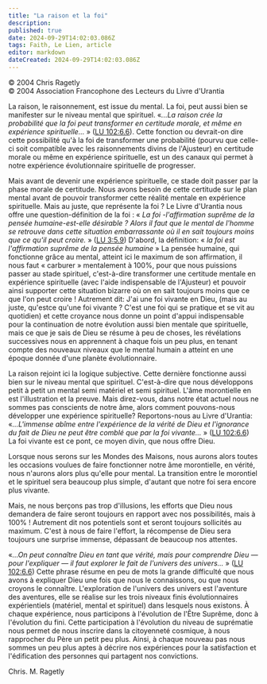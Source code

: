 ```yaml
---
title: "La raison et la foi"
description: 
published: true
date: 2024-09-29T14:02:03.086Z
tags: Faith, Le Lien, article
editor: markdown
dateCreated: 2024-09-29T14:02:03.086Z
---
```


<p class="v-card v-sheet theme--light grey lighten-3 px-2">© 2004 Chris Ragetly<br>© 2004 Association Francophone des Lecteurs du Livre d'Urantia</p>

La raison, le raisonnement, est issue du mental. La foi, peut aussi bien se manifester sur le niveau mental que spirituel. «_...La raison crée la probabilité que la foi peut transformer en certitude morale, et même en expérience spirituelle..._ » ([LU 102:6.6](/fr/The_Urantia_Book/102#p6_6)). Cette fonction ou devrait-on dire cette possibilité qu'à la foi de transformer une probabilité (pourvu que celle-ci soit compatible avec les raisonnements divins de l'Ajusteur) en certitude morale ou même en expérience spirituelle, est un des canaux qui permet à notre expérience évolutionnaire spirituelle de progresser.

Mais avant de devenir une expérience spirituelle, ce stade doit passer par la phase morale de certitude. Nous avons besoin de cette certitude sur le plan mental avant de pouvoir transformer cette réalité mentale en expérience spirituelle. Mais au juste, que représente la foi ? Le Livre d'Urantia nous offre une question-définition de la foi : « _La foi -l'affirmation suprême de la pensée humaine-est-elle désirable ? Alors il faut que le mental de l'homme se retrouve dans cette situation embarrassante où il en sait toujours moins que ce qu'il peut croire._ » ([LU 3:5.9](/fr/The_Urantia_Book/3#p5_9)) D'abord, la définition: « _la foi est l'affirmation suprême de la pensée humaine_ » La pensée humaine, qui fonctionne grâce au mental, atteint ici le maximum de son affirmation, il nous faut « carburer » mentalement à 100%, pour que nous puissions passer au stade spirituel, c'est-à-dire transformer une certitude mentale en expérience spirituelle (avec l'aide indispensable de l'Ajusteur) et pouvoir ainsi supporter cette situation bizarre où on en sait toujours moins que ce que l'on peut croire ! Autrement dit: J'ai une foi vivante en Dieu, (mais au juste, qu'estce qu'une foi vivante ? C'est une foi qui se pratique et se vit au quotidien) et cette croyance nous donne un point d'appui indispensable pour la continuation de notre évolution aussi bien mentale que spirituelle, mais ce que je sais de Dieu se résume à peu de choses, les révélations successives nous en apprennent à chaque fois un peu plus, en tenant compte des nouveaux niveaux que le mental humain a atteint en une époque donnée d'une planète évolutionnaire.

La raison rejoint ici la logique subjective. Cette dernière fonctionne aussi bien sur le niveau mental que spirituel. C'est-à-dire que nous développons petit à petit un mental semi matériel et semi spirituel. L'âme morontielle en est l'illustration et la preuve. Mais direz-vous, dans notre état actuel nous ne sommes pas conscients de notre âme, alors comment pouvons-nous développer une expérience spirituelle? Reportons-nous au Livre d'Urantia: «_...L'immense abîme entre l'expérience de la vérité de Dieu et l'ignorance du fait de Dieu ne peut être comblé que par la foi vivante..._ » ([LU 102:6.6](/fr/The_Urantia_Book/102#p6_6)) La foi vivante est ce pont, ce moyen divin, que nous offre Dieu.

Lorsque nous serons sur les Mondes des Maisons, nous aurons alors toutes les occasions voulues de faire fonctionner notre âme morontielle, en vérité, nous n'aurons alors plus qu'elle pour mental. La transition entre le morontiel et le spirituel sera beaucoup plus simple, d'autant que notre foi sera encore plus vivante.

Mais, ne nous berçons pas trop d'illusions, les efforts que Dieu nous demandera de faire seront toujours en rapport avec nos possibilités, mais à 100% ! Autrement dit nos potentiels sont et seront toujours sollicités au maximum. C'est à nous de faire l'effort, la récompense de Dieu sera toujours une surprise immense, dépassant de beaucoup nos attentes.

«_...On peut connaître Dieu en tant que vérité, mais pour comprendre Dieu — pour l'expliquer — il faut explorer le fait de l'univers des univers..._ » ([LU 102:6.6](/fr/The_Urantia_Book/102#p6_6)) Cette phrase résume en peu de mots la grande difficulté que nous avons à expliquer Dieu une fois que nous le connaissons, ou que nous croyons le connaître. L'exploration de l'univers des univers est l'aventure des aventures, elle se réalise sur les trois niveaux finis évolutionnaires expérientiels (matériel, mental et spirituel) dans lesquels nous existons. À chaque expérience, nous participons à l'évolution de l'Être Suprême, donc à l'évolution du fini. Cette participation à l'évolution du niveau de suprématie nous permet de nous inscrire dans la citoyenneté cosmique, à nous rapprocher du Père un petit peu plus. Ainsi, à chaque nouveau pas nous sommes un peu plus aptes à décrire nos expériences pour la satisfaction et l'édification des personnes qui partagent nos convictions.

Chris. M. Ragetly